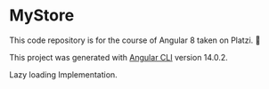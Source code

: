# MyStore

This code repository is for the course of Angular 8 taken on Platzi. 💚

This project was generated with [Angular CLI](https://github.com/angular/angular-cli) version 14.0.2.

Lazy loading Implementation.
